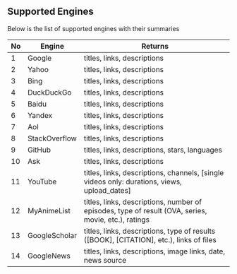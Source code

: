 


## Supported Engines

Below is the list of supported engines with their summaries


|No|Engine|Returns|
|------|------|-----|
1|Google|titles, links, descriptions
|2|Yahoo|titles, links, descriptions
3|Bing|titles, links, descriptions
|4|DuckDuckGo|titles, links, descriptions
5|Baidu|titles, links, descriptions
|6|Yandex|titles, links, descriptions
7|Aol|titles, links, descriptions
8|StackOverflow|titles, links, descriptions
9|GitHub|titles, links, descriptions, stars, languages
10|Ask|titles, links, descriptions
11|YouTube|titles, links, descriptions, channels, [single videos only: durations, views, upload_dates]
12|MyAnimeList|titles, links, descriptions, number of episodes, type of result (OVA, series, movie, etc.), ratings
13|GoogleScholar|titles, links, descriptions, type of results ([BOOK], [CITATION], etc.), links of files
14|GoogleNews|titles, links, descriptions, image links, date, news source

